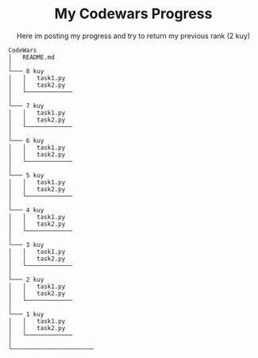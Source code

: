 <div align="center">
<h1>My Codewars Progress</h1>
</div>
<p align="center">Here im posting my progress and try to return my previous rank (2 kuy)</p>

```
CodeWars
│   README.md  
│
└─── 8 kuy
│   │   task1.py
│   │   task2.py
│   └─────────────
│   
└─── 7 kuy
│   │   task1.py
│   │   task2.py
│   └─────────────
│   
└─── 6 kuy
│   │   task1.py
│   │   task2.py
│   └─────────────
│   
└─── 5 kuy
│   │   task1.py
│   │   task2.py
│   └─────────────
│   
└─── 4 kuy
│   │   task1.py
│   │   task2.py
│   └─────────────
│   
└─── 3 kuy
│   │   task1.py
│   │   task2.py
│   └─────────────
│   
└─── 2 kuy
│   │   task1.py
│   │   task2.py
│   └─────────────
│   
└─── 1 kuy
│   │   task1.py
│   │   task2.py
│   └─────────────
│
└───────────────────────
```
